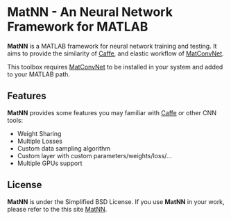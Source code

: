 # MatNN - An Neural Network Framework for MATLAB

**MatNN** is a MATLAB framework for neural network training and testing. It aims to provide the similarity of [Caffe](http://caffe.berkeleyvision.org), and elastic workflow of [MatConvNet](http://www.vlfeat.org/matconvnet).

This toolbox requires [MatConvNet](http://www.vlfeat.org/matconvnet) to be installed in your system and added to your MATLAB path.

## Features

**MatNN** provides some features you may familiar with [Caffe](http://caffe.berkeleyvision.org) or other CNN tools:
+ Weight Sharing
+ Multiple Losses
+ Custom data sampling algorithm
+ Custom layer with custom parameters/weights/loss/...
+ Multiple GPUs support

## License

**MatNN** is under the Simplified BSD License.
If you use **MatNN** in your work, please refer to the this site [MatNN](http://MatNN.github.io).